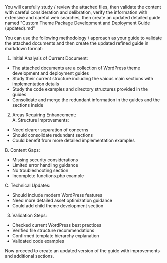 You will carefully study / review the attached files, then validate the content with careful consideration and delibration, verify the information with extensive and careful web searches, then create an updated detailed guide named "Custom Theme Package Development and Deployment Guide (updated).md"

You can use the following methodology / approach as your guide to validate the attached documents and then create the updated refined guide in markdown format:

1. Initial Analysis of Current Document:
- The attached documents are a collection of WordPress theme development and deployment guides
- Study their current structure including the vaious main sections with implementation details
- Study the code examples and directory structures provided in the guides
- Consolidate and merge the redundant information in the guides and the sections inside

2. Areas Requiring Enhancement:  
A. Structure Improvements:
- Need clearer separation of concerns
- Should consolidate redundant sections
- Could benefit from more detailed implementation examples

B. Content Gaps:
- Missing security considerations
- Limited error handling guidance
- No troubleshooting section
- Incomplete functions.php example

C. Technical Updates:
- Should include modern WordPress features
- Need more detailed asset optimization guidance
- Could add child theme development section

3. Validation Steps:
- Checked current WordPress best practices 
- Verified file structure recommendations 
- Confirmed template hierarchy explanation 
- Validated code examples 

Now proceed to create an updated version of the guide with improvements and additional sections.
